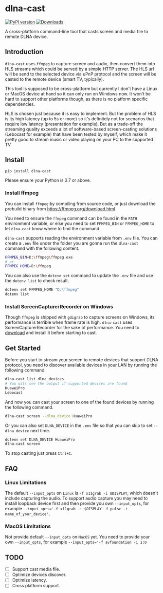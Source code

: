 # dlna-cast
[![PyPI version](https://badge.fury.io/py/dlna-cast.svg)](https://badge.fury.io/py/dlna-cast)
[![Downloads](https://pepy.tech/badge/dlna-cast)](https://pepy.tech/project/dlna-cast)


A cross-platform command-line tool that casts screen and media file to remote DLNA device.

## Introduction
`dlna-cast` uses `ffmpeg` to capture screen and audio, then convert them into HLS streams which could be served by a simple HTTP server. The HLS url will be send to the selected device via uPnP protocol and the screen will be casted to the remote device (smart TV, typically).

This tool is supposed to be cross-platform but currently I don't have a Linux or MacOS device at hand so it can only run on Windows now. It won't be hard to support other platforms though, as there is no platform specific dependencies.

HLS is chosen just because it is easy to implement. But the problem of HLS is its high latency (up to 5s or more) so it's definitely not for scenarios that require low latency (presentation for example). But as a trade-off the streaming quality exceeds a lot of software-based screen-casting solutions (Lebocast for example) that have been tested by myself, which make it pretty good to stream music or video playing on your PC to the supported TV.

## Install
```bash
pip install dlna-cast
```
Please ensure your Python is 3.7 or above.

### Install ffmpeg
You can install `ffmpeg` by compiling from source code, or just download the prebuild binary from https://ffmpeg.org/download.html

You need to ensure the `ffmpeg` command can be found in the `PATH` environment variable, or else you need to set `FFMPEG_BIN` or `FFMPEG_HOME` to let `dlna-cast` know where to find the command. 

`dlna-cast` supports reading the environment variable from `.env` file.  You can create a `.env` file under the folder you are gonna run the `dlna-cast` command with the following content.

```bash
FFMPEG_BIN=D:\ffmpeg\ffmpeg.exe
# or
FFMPEG_HOME=D:\ffmpeg
```

You can also use the `dotenv set` command to update the `.env` file and use the `dotenv list` to check result.

```bash
dotenv set FFMPEG_HOME "D:\ffmpeg"
dotenv list
```

### Install ScreenCapturerRecorder on Windows
Though `ffmpeg` is shipped with `gdigrab` to capture screens on Windows, its performance is terrible when frame rate is high. `dlna-cast` uses ScreenCapturerRecorder for the sake of performance. You need to [download](https://github.com/rdp/screen-capture-recorder-to-video-windows-free/releases) and install it before starting to cast.

## Get Started
Before you start to stream your screen to remote devices that support DLNA protocol, you need to discover available devices in your LAN by running the following command.

```bash
dlna-cast list_dlna_devices
# You will see the output if supported devices are found
HuaweiPro
Lebocast
```  

And now you can cast your screen to one of the found devices by running the following command.
```bash
dlna-cast screen --dlna_device HuaweiPro
``` 

Or you can also set `DLNA_DEVICE` in the `.env` file so that you can skip to set `--dlna_device` next time.

```bash
dotenv set DLNA_DEVICE HuaweiPro
dlna-cast screen
```

To stop casting just press `Ctrl+C`. 

## FAQ

### Linux Limitations
The default `--input_opts` on `Linux` is `-f x11grab -i $DISPLAY`, which doesn't include capturing the audio. To support audio capture you may need to install loopback device first and then provide you own `--input_opts`, for example `--input_opts='-f x11grab -i $DISPLAY -f pulse -i name_of_your_device'`.

### MacOS Limitations
Not provide default `--input_opts` on `MacOS` yet. You need to provide your own `--input_opts`, for example `--input_opts='-f avfoundation -i 1:0`


## TODO
- [ ] Support cast media file.
- [ ] Optimize devices discover.
- [ ] Optimize latency.
- [ ] Cross platform support.
